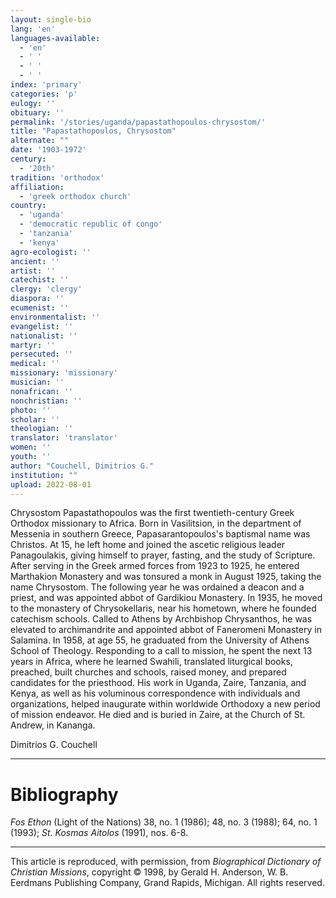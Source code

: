 ```yaml
---
layout: single-bio
lang: 'en'
languages-available:
  - 'en'
  - ' '
  - ' '
  - ' '
index: 'primary'
categories: 'p'
eulogy: ''
obituary: ''
permalink: '/stories/uganda/papastathopoulos-chrysostom/'
title: "Papastathopoulos, Chrysostom"
alternate: ""
date: '1903-1972'
century:
  - '20th'
tradition: 'orthodox'
affiliation:
  - 'greek orthodox church'
country:
  - 'uganda'
  - 'democratic republic of congo'
  - 'tanzania'
  - 'kenya'
agro-ecologist: ''
ancient: ''
artist: ''
catechist: ''
clergy: 'clergy'
diaspora: ''
ecumenist: ''
environmentalist: ''
evangelist: ''
nationalist: ''
martyr: ''
persecuted: ''
medical: ''
missionary: 'missionary'
musician: ''
nonafrican: ''
nonchristian: ''
photo: ''
scholar: ''
theologian: ''
translator: 'translator'
women: ''
youth: ''
author: "Couchell, Dimitrios G."
institution: ""
upload: 2022-08-01
---
```




Chrysostom Papastathopoulos was the first twentieth-century Greek Orthodox missionary to Africa. Born in Vasilitsion, in the department of Messenia in southern Greece, Papasarantopoulos's baptismal name was Christos. At 15, he left home and joined the ascetic religious leader Panagoulakis, giving himself to prayer, fasting, and the study of Scripture. After serving in the Greek armed forces from 1923 to 1925, he entered Marthakion Monastery and was tonsured a monk in August 1925, taking the name Chrysostom. The following year he was ordained a deacon and a priest, and was appointed abbot of Gardikiou Monastery. In 1935, he moved to the monastery of Chrysokellaris, near his hometown, where he founded catechism schools. Called to Athens by Archbishop Chrysanthos, he was elevated to archimandrite and appointed abbot of Faneromeni Monastery in Salamina. In 1958, at age 55, he graduated from the University of Athens School of Theology. Responding to a call to mission, he spent the next 13 years in Africa, where he learned Swahili, translated liturgical books, preached, built churches and schools, raised money, and prepared candidates for the priesthood. His work in Uganda, Zaire, Tanzania, and Kenya, as well as his voluminous correspondence with individuals and organizations, helped inaugurate within worldwide Orthodoxy a new period of mission endeavor. He died and is buried in Zaire, at the Church of St. Andrew, in Kananga.

Dimitrios G. Couchell

---

# Bibliography

*Fos Ethon* (Light of the Nations) 38, no. 1 (1986); 48, no. 3 (1988); 64, no. 1 (1993); *St. Kosmas Aitolos* (1991), nos. 6-8.

---

This article is reproduced, with permission, from *Biographical Dictionary of Christian Missions*, copyright © 1998, by Gerald H. Anderson, W. B. Eerdmans Publishing Company, Grand Rapids, Michigan. All rights reserved.
